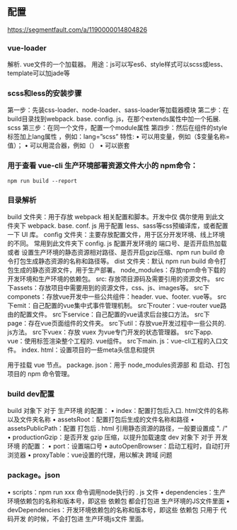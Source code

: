 ## 配置
https://segmentfault.com/a/1190000014804826

### vue-loader

解析. vue文件的一个加载器。
用途：js可以写es6、style样式可以scss或less、template可以加jade等

### scss和less的安装步骤

第一步：先装css-loader、node-loader、sass-loader等加载器模块
第二步：在build目录找到webpack. base. config. js，在那个extends属性中加一个拓展. scss
第三步：在同一个文件，配置一个module属性
第四步：然后在组件的style标签加上lang属性 ，例如：lang=”scss”
特性:
• 可以用变量，例如（$变量名称=值）；
• 可以用混合器，例如（）
• 可以嵌套

### 用于查看 vue-cli 生产环境部署资源文件大小的 npm命令：

``` 
npm run build --report
```

### 目录解析

build 文件夹：用于存放 webpack 相关配置和脚本。开发中仅 偶尔使用 到此文件夹下 webpack. base. conf. js 用于配置 less、sass等css预编译库，或者配置一下 UI 库。
config 文件夹：主要存放配置文件，用于区分开发环境、线上环境的不同。 常用到此文件夹下 config. js 配置开发环境的 端口号、是否开启热加载 或者 设置生产环境的静态资源相对路径、是否开启gzip压缩、npm run build 命令打包生成静态资源的名称和路径等。
dist 文件夹：默认 npm run build 命令打包生成的静态资源文件，用于生产部署。
node_modules：存放npm命令下载的开发环境和生产环境的依赖包。
src: 存放项目源码及需要引用的资源文件。
src下assets：存放项目中需要用到的资源文件，css、js、images等。
src下componets：存放vue开发中一些公共组件：header. vue、footer. vue等。
src下emit：自己配置的vue集中式事件管理机制。
src下router：vue-router vue路由的配置文件。
src下service：自己配置的vue请求后台接口方法。
src下page：存在vue页面组件的文件夹。
src下util：存放vue开发过程中一些公共的. js方法。
src下vuex：存放 vuex 为vue专门开发的状态管理器。
src下app. vue：使用标签<route-view></router-view>渲染整个工程的. vue组件。
src下main. js：vue-cli工程的入口文件。
index. html：设置项目的一些meta头信息和提供<div id="app"></div>用于挂载 vue 节点。
package. json：用于 node_modules资源部 和 启动、打包项目的 npm 命令管理。

### build dev配置

build 对象下 对于 生产环境 的配置：
• index：配置打包后入口. html文件的名称以及文件夹名称
• assetsRoot：配置打包后生成的文件名称和路径
• assetsPublicPath：配置 打包后 . html 引用静态资源的路径，一般要设置成 ". /"
• productionGzip：是否开发 gzip 压缩，以提升加载速度
dev 对象下 对于 开发环境 的配置：
• port：设置端口号
• autoOpenBrowser：启动工程时，自动打开浏览器
• proxyTable：vue设置的代理，用以解决 跨域 问题

### package。json

• scripts：npm run xxx 命令调用node执行的 . js 文件
• dependencies：生产环境依赖包的名称和版本号，即这些 依赖包 都会打包进 生产环境的JS文件里面
• devDependencies：开发环境依赖包的名称和版本号，即这些 依赖包 只用于 代码开发 的时候，不会打包进 生产环境js文件 里面。
